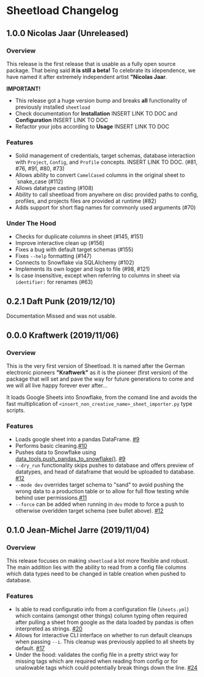 # Sheetload Changelog

## 1.0.0 Nicolas Jaar (Unreleased)

### Overview

This release is the first release that is usable as a fully open source package. That being said **it is still a beta!**
To celebrate its idependence, we have named it after extremely independent artist **"Nicolas Jaar**.

**IMPORTANT!**

- This release got a huge version bump and breaks **all** functionality of previously installed `sheetload`
- Check documentation for **Installation** INSERT LINK TO DOC and **Configuration** INSERT LINK TO DOC
- Refactor your jobs according to **Usage** INSERT LINK TO DOC

### Features

- Solid management of credentials, target schemas, database interaction with `Project`, `Config`, and `Profile` concepts. INSERT LINK TO DOC. (#81, #76, #91, #80, #73)
- Allows ability to convert `CamelCased` columns in the original sheet to `snake_case (#112)
- Allows datatype casting (#108)
- Ability to call sheetload from anywhere on disc provided paths to config, profiles, and projects files are provided at runtime (#82)
- Adds support for short flag names for commonly used arguments (#70)

### Under The Hood

- Checks for duplicate columns in sheet (#145, #151)
- Improve interactive clean up (#156)
- Fixes a bug with default target schemas (#155)
- Fixes `--help` formatting (#147)
- Connects to Snowflake via SQLAlchemy (#102)
- Implements its own logger and logs to file (#98, #121)
- Is case insensitive, except when referring to columns in sheet via `identifier:` for renames (#63)

## 0.2.1 Daft Punk (2019/12/10)

Documentation Missed and was not usable.

## 0.0.0 Kraftwerk (2019/11/06)

### Overview
This is the very first version of Sheetload. It is named after the German electronic pioneers **"Kraftwerk"** as it is the pioneer (first version) of the package that will set and pave the way for future generations to come and we will all live happy forever ever after...

It loads Google Sheets into Snowflake, from the comand line and avoids the fast multiplication of `<insert_non_creative_name>_sheet_importer.py` type scripts.

### Features

- Loads google sheet into a pandas DataFrame. [#9](https://github.com/bastienboutonnet/sheetload/pull/9)
- Performs basic cleaning.[#10](https://github.com/bastienboutonnet/sheetload/pull/10)
- Pushes data to Snowflake using [data_tools.push_pandas_to_snowflake()](https://github.com/tripactions/data_tooling/blob/master/data_tools/db/pandas.py#L230). [#9](https://github.com/bastienboutonnet/sheetload/pull/9)
- `--dry_run` functionality skips pushes to database and offers preview of datatypes, and head of dataframe that would be uploaded to database. [#12](https://github.com/bastienboutonnet/sheetload/pull/12)
- `--mode dev` overrides target schema to "sand" to avoid pushing the wrong data to a production table or to allow for full flow testing while behind user permissions.[#11](https://github.com/bastienboutonnet/sheetload/pull/12)
- `--force` can be added when running in `dev` mode to force a push to otherwise overidden target schema (see bullet above). [#12](https://github.com/bastienboutonnet/sheetload/pull/12)

## 0.1.0 Jean-Michel Jarre (2019/11/04)

### Overview

This release focuses on making `sheetload` a lot more flexible and robust. The main addition lies with the ability to read from a config file columns which data types need to be changed in table creation when pushed to database.

### Features

- Is able to read configuratio info from a configuration file (`sheets.yml`) which contains (amongst other things) column typing often required after pulling a sheet from google as the data loaded by pandas is often interpreted as strings. [#20](https://github.com/bastienboutonnet/sheetload/pull/20)
- Allows for interactive CLI interface on whether to run default cleanups when passing `--i`. This cleanup was previously applied to all sheets by default. [#17](https://github.com/bastienboutonnet/sheetload/pull/17)
- Under the hood: validates the config file in a pretty strict way for missing tags which are required when reading from config or for unalowable tags which could potentially break things down the line. [#24](https://github.com/bastienboutonnet/sheetload/pull/24)
